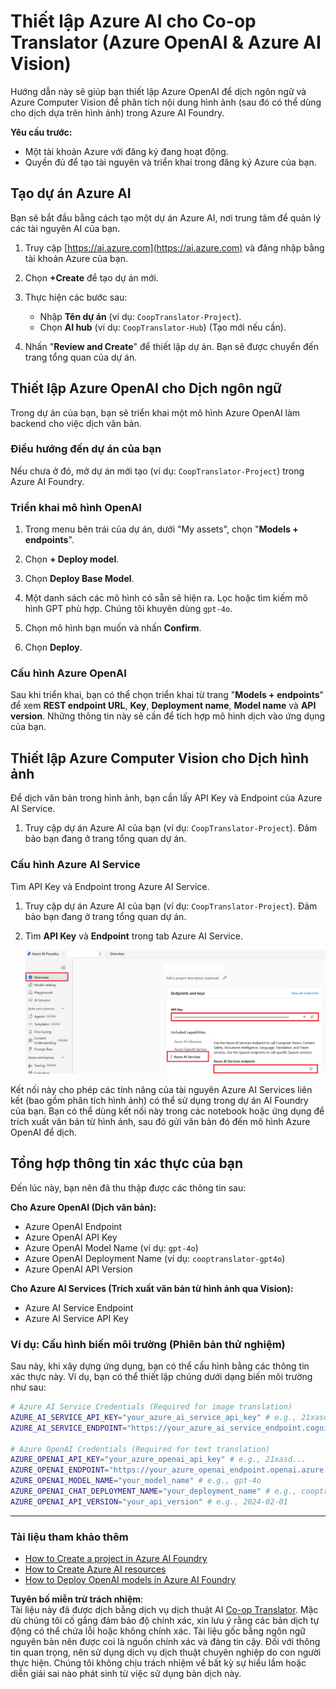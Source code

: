 <!--
CO_OP_TRANSLATOR_METADATA:
{
  "original_hash": "220341925e9a67a0e467d1ba94d3cf7d",
  "translation_date": "2025-05-07T14:20:27+00:00",
  "source_file": "getting_started/set-up-azure-ai.md",
  "language_code": "vi"
}
-->
# Thiết lập Azure AI cho Co-op Translator (Azure OpenAI & Azure AI Vision)

Hướng dẫn này sẽ giúp bạn thiết lập Azure OpenAI để dịch ngôn ngữ và Azure Computer Vision để phân tích nội dung hình ảnh (sau đó có thể dùng cho dịch dựa trên hình ảnh) trong Azure AI Foundry.

**Yêu cầu trước:**
- Một tài khoản Azure với đăng ký đang hoạt động.
- Quyền đủ để tạo tài nguyên và triển khai trong đăng ký Azure của bạn.

## Tạo dự án Azure AI

Bạn sẽ bắt đầu bằng cách tạo một dự án Azure AI, nơi trung tâm để quản lý các tài nguyên AI của bạn.

1. Truy cập [https://ai.azure.com](https://ai.azure.com) và đăng nhập bằng tài khoản Azure của bạn.

1. Chọn **+Create** để tạo dự án mới.

1. Thực hiện các bước sau:
   - Nhập **Tên dự án** (ví dụ: `CoopTranslator-Project`).
   - Chọn **AI hub** (ví dụ: `CoopTranslator-Hub`) (Tạo mới nếu cần).

1. Nhấn "**Review and Create**" để thiết lập dự án. Bạn sẽ được chuyển đến trang tổng quan của dự án.

## Thiết lập Azure OpenAI cho Dịch ngôn ngữ

Trong dự án của bạn, bạn sẽ triển khai một mô hình Azure OpenAI làm backend cho việc dịch văn bản.

### Điều hướng đến dự án của bạn

Nếu chưa ở đó, mở dự án mới tạo (ví dụ: `CoopTranslator-Project`) trong Azure AI Foundry.

### Triển khai mô hình OpenAI

1. Trong menu bên trái của dự án, dưới "My assets", chọn "**Models + endpoints**".

1. Chọn **+ Deploy model**.

1. Chọn **Deploy Base Model**.

1. Một danh sách các mô hình có sẵn sẽ hiện ra. Lọc hoặc tìm kiếm mô hình GPT phù hợp. Chúng tôi khuyên dùng `gpt-4o`.

1. Chọn mô hình bạn muốn và nhấn **Confirm**.

1. Chọn **Deploy**.

### Cấu hình Azure OpenAI

Sau khi triển khai, bạn có thể chọn triển khai từ trang "**Models + endpoints**" để xem **REST endpoint URL**, **Key**, **Deployment name**, **Model name** và **API version**. Những thông tin này sẽ cần để tích hợp mô hình dịch vào ứng dụng của bạn.

## Thiết lập Azure Computer Vision cho Dịch hình ảnh

Để dịch văn bản trong hình ảnh, bạn cần lấy API Key và Endpoint của Azure AI Service.

1. Truy cập dự án Azure AI của bạn (ví dụ: `CoopTranslator-Project`). Đảm bảo bạn đang ở trang tổng quan dự án.

### Cấu hình Azure AI Service

Tìm API Key và Endpoint trong Azure AI Service.

1. Truy cập dự án Azure AI của bạn (ví dụ: `CoopTranslator-Project`). Đảm bảo bạn đang ở trang tổng quan dự án.

1. Tìm **API Key** và **Endpoint** trong tab Azure AI Service.

    ![Find API Key and Endpoint](../../../getting_started/imgs/find-azure-ai-info.png)

Kết nối này cho phép các tính năng của tài nguyên Azure AI Services liên kết (bao gồm phân tích hình ảnh) có thể sử dụng trong dự án AI Foundry của bạn. Bạn có thể dùng kết nối này trong các notebook hoặc ứng dụng để trích xuất văn bản từ hình ảnh, sau đó gửi văn bản đó đến mô hình Azure OpenAI để dịch.

## Tổng hợp thông tin xác thực của bạn

Đến lúc này, bạn nên đã thu thập được các thông tin sau:

**Cho Azure OpenAI (Dịch văn bản):**
- Azure OpenAI Endpoint
- Azure OpenAI API Key
- Azure OpenAI Model Name (ví dụ: `gpt-4o`)
- Azure OpenAI Deployment Name (ví dụ: `cooptranslator-gpt4o`)
- Azure OpenAI API Version

**Cho Azure AI Services (Trích xuất văn bản từ hình ảnh qua Vision):**
- Azure AI Service Endpoint
- Azure AI Service API Key

### Ví dụ: Cấu hình biến môi trường (Phiên bản thử nghiệm)

Sau này, khi xây dựng ứng dụng, bạn có thể cấu hình bằng các thông tin xác thực này. Ví dụ, bạn có thể thiết lập chúng dưới dạng biến môi trường như sau:

```bash
# Azure AI Service Credentials (Required for image translation)
AZURE_AI_SERVICE_API_KEY="your_azure_ai_service_api_key" # e.g., 21xasd...
AZURE_AI_SERVICE_ENDPOINT="https://your_azure_ai_service_endpoint.cognitiveservices.azure.com/"

# Azure OpenAI Credentials (Required for text translation)
AZURE_OPENAI_API_KEY="your_azure_openai_api_key" # e.g., 21xasd...
AZURE_OPENAI_ENDPOINT="https://your_azure_openai_endpoint.openai.azure.com/"
AZURE_OPENAI_MODEL_NAME="your_model_name" # e.g., gpt-4o
AZURE_OPENAI_CHAT_DEPLOYMENT_NAME="your_deployment_name" # e.g., cooptranslator-gpt4o
AZURE_OPENAI_API_VERSION="your_api_version" # e.g., 2024-02-01
```

---

### Tài liệu tham khảo thêm

- [How to Create a project in Azure AI Foundry](https://learn.microsoft.com/azure/ai-foundry/how-to/create-projects?tabs=ai-studio)
- [How to Create Azure AI resources](https://learn.microsoft.com/azure/ai-foundry/how-to/create-azure-ai-resource?tabs=portal)
- [How to Deploy OpenAI models in Azure AI Foundry](https://learn.microsoft.com/en-us/azure/ai-foundry/how-to/deploy-models-openai)

**Tuyên bố miễn trừ trách nhiệm**:  
Tài liệu này đã được dịch bằng dịch vụ dịch thuật AI [Co-op Translator](https://github.com/Azure/co-op-translator). Mặc dù chúng tôi cố gắng đảm bảo độ chính xác, xin lưu ý rằng các bản dịch tự động có thể chứa lỗi hoặc không chính xác. Tài liệu gốc bằng ngôn ngữ nguyên bản nên được coi là nguồn chính xác và đáng tin cậy. Đối với thông tin quan trọng, nên sử dụng dịch vụ dịch thuật chuyên nghiệp do con người thực hiện. Chúng tôi không chịu trách nhiệm về bất kỳ sự hiểu lầm hoặc diễn giải sai nào phát sinh từ việc sử dụng bản dịch này.